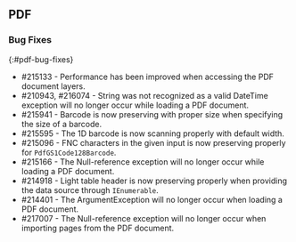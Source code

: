 ## PDF


### Bug Fixes
{:#pdf-bug-fixes} 

*	\#215133 - Performance has been improved when accessing the PDF document layers.
*	\#210943, \#216074 - String was not recognized as a valid DateTime exception will no longer occur while loading a PDF document.
*	\#215941 - Barcode is now preserving with proper size when specifying the size of a barcode.
*	\#215595 - The 1D barcode is now scanning properly with default width.
*	\#215096 - FNC characters in the given input is now preserving properly for `PdfGS1Code128Barcode`.
*	\#215166 - The Null-reference exception will no longer occur while loading a PDF document.
*	\#214918 - Light table header is now preserving properly when providing the data source through `IEnumerable`.
*	\#214401 - The ArgumentException will no longer occur when loading a PDF document.
*	\#217007 - The Null-reference exception will no longer occur when importing pages from the PDF document. 





